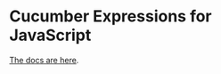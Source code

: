 # Cucumber Expressions for JavaScript

[The docs are here](https://github.com/cucumber/cucumber-expressions#readme).
